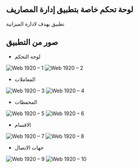 ## لوحة تحكم خاصة بتطبيق إدارة المصاريف 

تطبيق يهدف لادارة الميزانية  

## صور من التطبيق

- لوحة التحكم

![Web 1920 – 1](https://user-images.githubusercontent.com/86443941/170081668-0e675ff8-19bf-4753-8fc9-d994fa87ac13.png)
![Web 1920 – 2](https://user-images.githubusercontent.com/86443941/170082126-5f46c7ed-0da7-4aac-8df7-99a31fa61bf3.png)

- المعاملات

![Web 1920 – 3](https://user-images.githubusercontent.com/86443941/170082300-1c822fb7-c210-435b-9343-68b8dec4e437.png)
![Web 1920 – 4](https://user-images.githubusercontent.com/86443941/170082393-b25a546f-7e6d-4655-a1e8-6e2e1f5cb5a9.png)

- المحفظات

![Web 1920 – 5](https://user-images.githubusercontent.com/86443941/170082543-caad71d7-fca7-4cc1-b1ce-becdf1e8edf2.png)
![Web 1920 – 6](https://user-images.githubusercontent.com/86443941/170082642-c3b2b0bc-bd4e-45f2-b7c3-b1f33352f33e.png)

- الاقسام

![Web 1920 – 7](https://user-images.githubusercontent.com/86443941/170082711-6ea21915-b0c6-4fc3-87c8-e9a67b5c0183.png)
![Web 1920 – 8](https://user-images.githubusercontent.com/86443941/170082937-48697c99-e53d-4777-8622-9e42848c4f61.png)

- جهات الاتصال

![Web 1920 – 9](https://user-images.githubusercontent.com/86443941/170083013-671024b9-0c34-43a7-9690-a7a00c8d7584.png)
![Web 1920 – 10](https://user-images.githubusercontent.com/86443941/170083057-dcd406d9-59e2-4503-9032-3a3dfa20b0c6.png)




